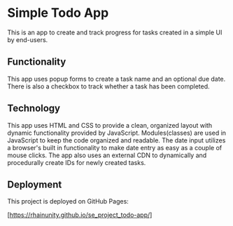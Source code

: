 # Simple Todo App

This is an app to create and track progress for tasks created in a simple UI by end-users.

## Functionality

This app uses popup forms to create a task name and an optional due date. There is also a checkbox to track whether a task has been completed.

## Technology

This app uses HTML and CSS to provide a clean, organized layout with dynamic functionality provided by JavaScript. Modules(classes) are used in JavaScript to keep the code organized and readable. The date input utilizes a browser's built in functionality to make date entry as easy as a couple of mouse clicks. The app also uses an external CDN to dynamically and procedurally create IDs for newly created tasks.

## Deployment

This project is deployed on GitHub Pages:

[https://rhainunity.github.io/se_project_todo-app/]
